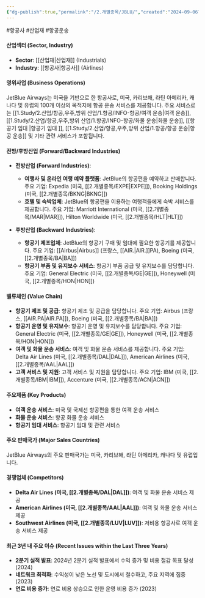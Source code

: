 ```yaml
---
{"dg-publish":true,"permalink":"/2.개별종목/JBLU/","created":"2024-09-06T10:54:20.910+09:00","updated":"2025-07-29T21:37:04.784+09:00"}
---
```


#항공사 #산업재 #항공운송 


#### 산업섹터 (Sector, Industry)

- **Sector**: [[산업재\|산업재]] (Industrials)
- **Industry**: [[항공사\|항공사]] (Airlines)

#### 영위사업 (Business Operations)

JetBlue Airways는 미국을 기반으로 한 항공사로, 미국, 카리브해, 라틴 아메리카, 캐나다 및 유럽의 100개 이상의 목적지에 항공 운송 서비스를 제공합니다. 주요 서비스로는 [[1.Study/2.산업/항공,우주,방위 산업/1.항공/INFO-항공/여객 운송\|여객 운송]], [[1.Study/2.산업/항공,우주,방위 산업/1.항공/INFO-항공/화물 운송\|화물 운송]], [[항공기 임대 \|항공기 임대 ]], [[1.Study/2.산업/항공,우주,방위 산업/1.항공/항공 운송\|항공 운송]] 및 기타 관련 서비스가 포함됩니다.

#### 전방/후방산업 (Forward/Backward Industries)

- **전방산업 (Forward Industries)**:
    
    - **여행사 및 온라인 여행 예약 플랫폼**: JetBlue의 항공편을 예약하고 판매합니다. 주요 기업: Expedia (미국, [[2.개별종목/EXPE\|EXPE]]), Booking Holdings (미국, [[2.개별종목/BKNG\|BKNG]])
    - **호텔 및 숙박업체**: JetBlue의 항공편을 이용하는 여행객들에게 숙박 서비스를 제공합니다. 주요 기업: Marriott International (미국, [[2.개별종목/MAR\|MAR]]), Hilton Worldwide (미국, [[2.개별종목/HLT\|HLT]])
- **후방산업 (Backward Industries)**:
    
    - **항공기 제조업체**: JetBlue의 항공기 구매 및 임대에 필요한 항공기를 제공합니다. 주요 기업: [[Airbus\|Airbus]] (프랑스, [[AIR.\|AIR.]]PA), Boeing (미국, [[2.개별종목/BA\|BA]])
    - **항공기 부품 및 유지보수 서비스**: 항공기 부품 공급 및 유지보수를 담당합니다. 주요 기업: General Electric (미국, [[2.개별종목/GE\|GE]]), Honeywell (미국, [[2.개별종목/HON\|HON]])

#### 밸류체인 (Value Chain)

- **항공기 제조 및 공급**: 항공기 제조 및 공급을 담당합니다. 주요 기업: Airbus (프랑스, [[AIR.PA\|AIR.PA]]), Boeing (미국, [[2.개별종목/BA\|BA]])
- **항공기 운영 및 유지보수**: 항공기 운영 및 유지보수를 담당합니다. 주요 기업: General Electric (미국, [[2.개별종목/GE\|GE]]), Honeywell (미국, [[2.개별종목/HON\|HON]])
- **여객 및 화물 운송 서비스**: 여객 및 화물 운송 서비스를 제공합니다. 주요 기업: Delta Air Lines (미국, [[2.개별종목/DAL\|DAL]]), American Airlines (미국, [[2.개별종목/AAL\|AAL]])
- **고객 서비스 및 지원**: 고객 서비스 및 지원을 담당합니다. 주요 기업: IBM (미국, [[2.개별종목/IBM\|IBM]]), Accenture (미국, [[2.개별종목/ACN\|ACN]])

#### 주요제품 (Key Products)

- **여객 운송 서비스**: 미국 및 국제선 항공편을 통한 여객 운송 서비스
- **화물 운송 서비스**: 항공 화물 운송 서비스
- **항공기 임대 서비스**: 항공기 임대 및 관련 서비스

#### 주요 판매국가 (Major Sales Countries)

JetBlue Airways의 주요 판매국가는 미국, 카리브해, 라틴 아메리카, 캐나다 및 유럽입니다. 

#### 경쟁업체 (Competitors)

- **Delta Air Lines (미국, [[2.개별종목/DAL\|DAL]])**: 여객 및 화물 운송 서비스 제공
- **American Airlines (미국, [[2.개별종목/AAL\|AAL]])**: 여객 및 화물 운송 서비스 제공
- **Southwest Airlines (미국, [[2.개별종목/LUV\|LUV]])**: 저비용 항공사로 여객 운송 서비스 제공

#### 최근 3년 내 주요 이슈 (Recent Issues within the Last Three Years)

- **2분기 실적 발표**: 2024년 2분기 실적 발표에서 수익 증가 및 비용 절감 목표 달성 (2024)
- **네트워크 최적화**: 수익성이 낮은 노선 및 도시에서 철수하고, 주요 지역에 집중 (2023)
- **연료 비용 증가**: 연료 비용 상승으로 인한 운영 비용 증가 (2023)